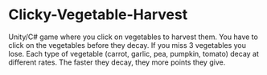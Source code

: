 # Clicky-Vegetable-Harvest
Unity/C# game where you click on vegetables to harvest them. You have to click on the vegetables before they decay. If you miss 3 vegetables you lose.
Each type of vegetable (carrot, garlic, pea, pumpkin, tomato) decay at different rates. The faster they decay, they more points they give.
